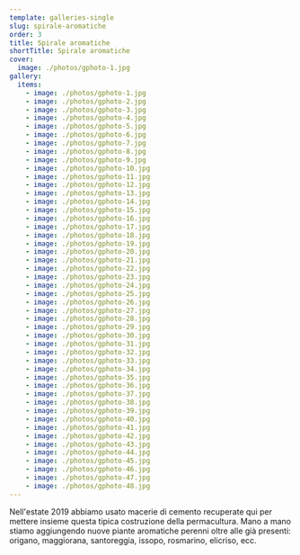 ```yaml
---
template: galleries-single
slug: spirale-aromatiche
order: 3
title: Spirale aromatiche
shortTitle: Spirale aromatiche
cover:
  image: ./photos/gphoto-1.jpg
gallery:
  items:
    - image: ./photos/gphoto-1.jpg
    - image: ./photos/gphoto-2.jpg
    - image: ./photos/gphoto-3.jpg
    - image: ./photos/gphoto-4.jpg
    - image: ./photos/gphoto-5.jpg
    - image: ./photos/gphoto-6.jpg
    - image: ./photos/gphoto-7.jpg
    - image: ./photos/gphoto-8.jpg
    - image: ./photos/gphoto-9.jpg
    - image: ./photos/gphoto-10.jpg
    - image: ./photos/gphoto-11.jpg
    - image: ./photos/gphoto-12.jpg
    - image: ./photos/gphoto-13.jpg
    - image: ./photos/gphoto-14.jpg
    - image: ./photos/gphoto-15.jpg
    - image: ./photos/gphoto-16.jpg
    - image: ./photos/gphoto-17.jpg
    - image: ./photos/gphoto-18.jpg
    - image: ./photos/gphoto-19.jpg
    - image: ./photos/gphoto-20.jpg
    - image: ./photos/gphoto-21.jpg
    - image: ./photos/gphoto-22.jpg
    - image: ./photos/gphoto-23.jpg
    - image: ./photos/gphoto-24.jpg
    - image: ./photos/gphoto-25.jpg
    - image: ./photos/gphoto-26.jpg
    - image: ./photos/gphoto-27.jpg
    - image: ./photos/gphoto-28.jpg
    - image: ./photos/gphoto-29.jpg
    - image: ./photos/gphoto-30.jpg
    - image: ./photos/gphoto-31.jpg
    - image: ./photos/gphoto-32.jpg
    - image: ./photos/gphoto-33.jpg
    - image: ./photos/gphoto-34.jpg
    - image: ./photos/gphoto-35.jpg
    - image: ./photos/gphoto-36.jpg
    - image: ./photos/gphoto-37.jpg
    - image: ./photos/gphoto-38.jpg
    - image: ./photos/gphoto-39.jpg
    - image: ./photos/gphoto-40.jpg
    - image: ./photos/gphoto-41.jpg
    - image: ./photos/gphoto-42.jpg
    - image: ./photos/gphoto-43.jpg
    - image: ./photos/gphoto-44.jpg
    - image: ./photos/gphoto-45.jpg
    - image: ./photos/gphoto-46.jpg
    - image: ./photos/gphoto-47.jpg
    - image: ./photos/gphoto-48.jpg
---
```


Nell'estate 2019 abbiamo usato macerie di cemento recuperate qui per mettere insieme questa tipica costruzione della permacultura. Mano a mano stiamo aggiungendo nuove piante aromatiche perenni oltre alle già presenti: origano, maggiorana, santoreggia, issopo, rosmarino, elicriso, ecc.
